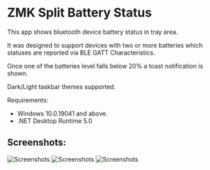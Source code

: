 # ZMK Split Battery Status

This app shows bluetooth device battery status in tray area.

It was designed to support devices with two or more batteries which statuses are reported via BLE GATT Characteristics.

Once one of the batteries level falls below 20% a toast notification is shown.

Dark/Light taskbar themes supported.

Requirements:
- Windows 10.0.19041 and above.
- .NET Desktop Runtime 5.0

## Screenshots:

![Screenshots](Screenshots/app-preview-top.png)
![Screenshots](Screenshots/app-preview-bottom-light.png)
![Screenshots](Screenshots/app-preview-bottom-dark.png)